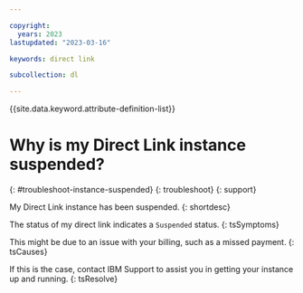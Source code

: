```yaml
---

copyright:
  years: 2023
lastupdated: "2023-03-16"

keywords: direct link

subcollection: dl

---
```


{{site.data.keyword.attribute-definition-list}}

# Why is my Direct Link instance suspended?
{: #troubleshoot-instance-suspended}
{: troubleshoot}
{: support}

My Direct Link instance has been suspended.
{: shortdesc}

The status of my direct link indicates a `Suspended` status.
{: tsSymptoms}

This might be due to an issue with your billing, such as a missed payment. 
{: tsCauses}

If this is the case, contact IBM Support to assist you in getting your instance up and running.
{: tsResolve}
